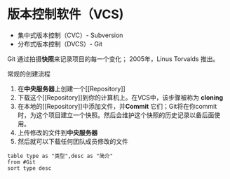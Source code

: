 

# 版本控制软件（VCS)
- 集中式版本控制（CVC）- Subversion
- 分布式版本控制（DVCS）- Git


Git 通过拍摄**快照**来记录项目的每一个变化；
2005年，Linus Torvalds 推出。

常规的创建流程
1. 在**中央服务器**上创建一个[[Repository]]
2. 下载这个[[Repository]]到你的计算机上。在VCS中，该步骤被称为 **cloning**
3. 在本地的[[Repository]]中添加文件，并**Commit** 它们；Git将在你commit时，为这个项目建立一个快照。然后会维护这个快照的历史记录以备后面使用。
4. 上传修改的文件到**中央服务器**
5. 然后就可以下载任何团队成员修改的文件



```dataview
table type as "类型",desc as "简介"
from #Git 
sort type desc
```
